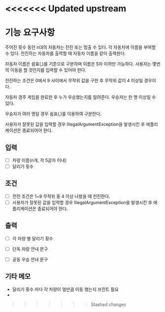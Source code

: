 <<<<<<< Updated upstream
=======
# 기능 요구사항
주어진 횟수 동안 n대의 자동차는 전진 또는 멈출 수 있다.
각 자동차에 이름을 부여할 수 있다. 전진하는 자동차를 출력할 때 자동차 이름을 같이 출력한다.

자동차 이름은 쉼표(,)를 기준으로 구분하며 이름은 5자 이하만 가능하다.
사용자는 몇번의 이동을 할 것인지를 입력할 수 있어야 한다.

전진하는 조건은 0에서 9 사이에서 무작위 값을 구한 후 무작위 값이 4 이상일 경우이다.

자동차 경주 게임을 완료한 후 누가 우승했는지를 알려준다. 우승자는 한 명 이상일 수 있다.

우승자가 여러 명일 경우 쉼표(,)를 이용하여 구분한다.

사용자가 잘못된 값을 입력할 경우 IllegalArgumentException을 발생시킨 후 애플리케이션은 종료되어야 한다.
## 입력
- [ ] 차량 이름(n개, 각 5글자 이내)
- [ ] 달리기 횟수

## 조건
- [ ] 전진 조건은 1~9 무작위 중 4 이상 나왔을 때 전진한다.
- [ ] 사용자가 잘못된 값을 입력할 경우 IllegalArgumentException을 발생시킨 후 애플리케이션은 종료되어야 한다.

## 출력
- [ ] 각 차량 별 달리기 횟수
- [ ] 단독 차량 안내 문구
- [ ] 공동 우승 안내 문구


## 기타 메모
- 달리기 횟수 마다 각 차량이 얼만큼 이동 했는지 프린트 필요
- 
>>>>>>> Stashed changes

